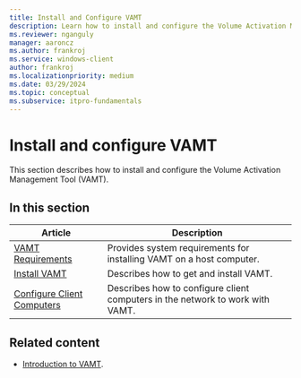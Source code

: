 ```yaml
---
title: Install and Configure VAMT
description: Learn how to install and configure the Volume Activation Management Tool (VAMT), and learn where to find information about the process.
ms.reviewer: nganguly
manager: aaroncz
ms.author: frankroj
ms.service: windows-client
author: frankroj
ms.localizationpriority: medium
ms.date: 03/29/2024
ms.topic: conceptual
ms.subservice: itpro-fundamentals
---
```


# Install and configure VAMT

This section describes how to install and configure the Volume Activation Management Tool (VAMT).

## In this section

|Article |Description |
|-------|------------|
|[VAMT Requirements](vamt-requirements.md) |Provides system requirements for installing VAMT on a host computer. |
|[Install VAMT](install-vamt.md) |Describes how to get and install VAMT. |
|[Configure Client Computers](configure-client-computers-vamt.md) |Describes how to configure client computers in the network to work with VAMT. |

## Related content

- [Introduction to VAMT](introduction-vamt.md).
